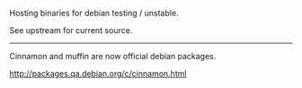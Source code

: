 Hosting binaries for debian testing / unstable.

See upstream for current source.

----

Cinnamon and muffin are now official debian packages.

http://packages.qa.debian.org/c/cinnamon.html
